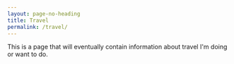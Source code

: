 ```yaml
---
layout: page-no-heading
title: Travel
permalink: /travel/
---
```


This is a page that will eventually contain information about travel I'm doing or want to do.
